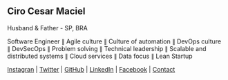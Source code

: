 ## Ciro Cesar Maciel 

Husband & Father - SP, BRA

Software Engineer ∥ Agile culture ∥ Culture of automation ∥ DevOps culture ∥ DevSecOps ∥ Problem solving ∥ Technical leadership ∥ Scalable and distributed systems ∥ Cloud services ∥ Data focus ∥ Lean Startup 

[Instagran](https://www.instagram.com/ciro.maciel/) | [Twitter](https://twitter.com/cirocmaciel) | [GitHub](https://github.com/ciro-maciel) | [LinkedIn](https://www.linkedin.com/in/ciro-maciel/) | [Facebook](https://www.facebook.com/ciro.maciel.git) | [Contact](mailto:ciro.maciel@c37.co)
